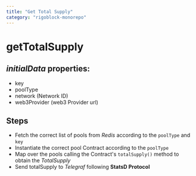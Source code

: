 ```yaml
---
title: "Get Total Supply"
category: "rigoblock-monorepo"
---
```


# getTotalSupply

## _initialData_ properties:

- key
- poolType
- network (Network ID)
- web3Provider (web3 Provider url)

## Steps

- Fetch the correct list of pools from _Redis_ according to the `poolType` and `key`
- Instantiate the correct pool Contract according to the `poolType`
- Map over the pools calling the Contract's `totalSupply()` method to obtain the _TotalSupply_
- Send totalSupply to _Telegraf_ following **StatsD Protocol**

